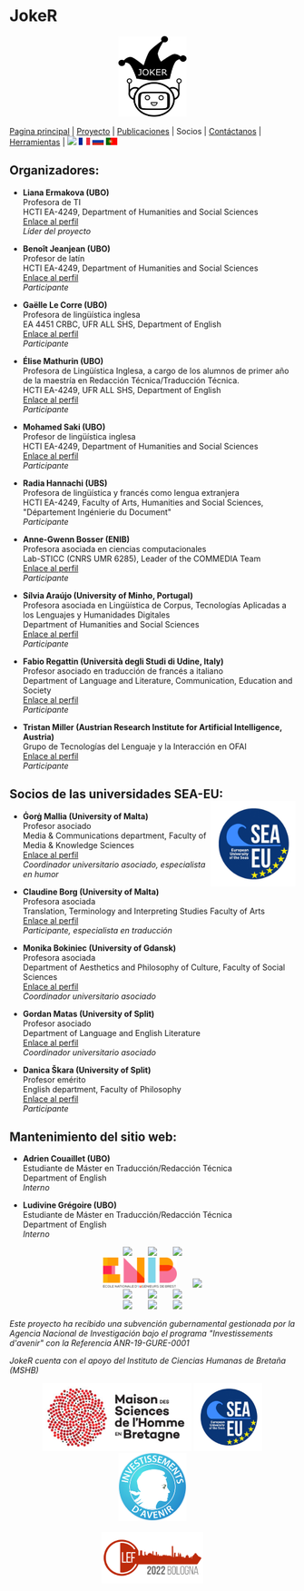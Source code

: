 # JokeR
<p align="center">
  <img src="../img/Joker.png" width="120" height="142">
</p>

[Pagina principal](index) | [Proyecto](project) | [Publicaciones](publications) | Socios | [Contáctanos](contact) | [Herramientas](tools) | [<img src="../img/drapeau EN.png" width="20">](https://lepocci.github.io/joker-/EN/index) [<img src="../img/drapeau FR.png" width="20">](https://lepocci.github.io/joker-/FR/index)  [<img src="../img/drapeau RU.png" width="20">](https://lepocci.github.io/joker-/RU/index)  [<img src="../img/drapeau PT.png" width="20">](https://lepocci.github.io/joker-/PT/index) 
<br>

## Organizadores: 
* **Liana Ermakova (UBO)**
<br>Profesora de TI
<br>HCTI EA-4249, Department of Humanities and Social Sciences
<br>[Enlace al perfil](https://www.univ-brest.fr/hcti/menu/Membres/Enseignants-chercheurs/Ermakova--Liana)
<br>*Líder del proyecto*

* **Benoît Jeanjean (UBO)**
<br>Profesor de latín
<br>HCTI EA-4249, Department of Humanities and Social Sciences
<br>[Enlace al perfil](https://www.univ-brest.fr/hcti/menu/Membres/Enseignants-chercheurs/Jeanjean__Benoit)
<br>*Participante*

* **Gaëlle Le Corre (UBO)** 
<br>Profesora de lingüística inglesa
<br>EA 4451 CRBC, UFR ALL SHS, Department of English
<br>[Enlace al perfil](https://www.univ-brest.fr/crbc/menu/Membres+du+laboratoire/Enseignants-chercheurs/Ga-lle-Le-Corre)
<br>*Participante*

* **Élise Mathurin (UBO)**
<br>Profesora de Lingüística Inglesa, a cargo de los alumnos de primer año de la maestría en Redacción Técnica/Traducción Técnica.
<br>HCTI EA-4249, UFR ALL SHS, Department of English
<br>[Enlace al perfil](https://www.brestuniv-.fr/hcti/menu/Membres/Enseignants-chercheurs/Mathurin--Elise)
<br>*Participante*

* **Mohamed Saki (UBO)**
<br>Profesor de lingüística inglesa
<br>HCTI EA-4249, Department of Humanities and Social Sciences
<br>[Enlace al perfil](https://www.univ-brest.fr/hcti/menu/Membres/Enseignants-chercheurs/Saki--Mohamed)
<br>*Participante*

* **Radia Hannachi (UBS)** 
<br>Profesora de lingüística y francés como lengua extranjera
<br>HCTI EA-4249, Faculty of Arts, Humanities and Social Sciences, "Département Ingénierie du Document"
<br>*Participante*

* **Anne-Gwenn Bosser (ENIB)**
<br>Profesora asociada en ciencias computacionales
<br>Lab-STICC (CNRS UMR 6285), Leader of the COMMEDIA Team
<br>[Enlace al perfil](https://labsticc.fr/en/directory/bosser-anne-gwenn)
<br>*Participante*

* **Sílvia Araújo (University of Minho, Portugal)**
<br>Profesora asociada en Lingüística de Corpus, Tecnologías Aplicadas a los Lenguajes y Humanidades Digitales
<br>Department of Humanities and Social Sciences
<br>[Enlace al perfil](http://cehum.ilch.uminho.pt/researchers/25)
<br>*Participante*

* **Fabio Regattin (Università degli Studi di Udine, Italy)** 
<br>Profesor asociado en traducción de francés a italiano
<br>Department of Language and Literature, Communication, Education and Society
<br>[Enlace al perfil](https://people.uniud.it/page/fabio.regattin)
<br>*Participante*

* **Tristan Miller (Austrian Research Institute for Artificial Intelligence, Austria)**
<br>Grupo de Tecnologías del Lenguaje y la Interacción en OFAI
<br>[Enlace al perfil](https://logological.org/) 
<br>*Participante*

## Socios de las universidades SEA-EU: <img align="right" width="150" height="150" src="../img/SEA-EU.png">

* **Ġorġ Mallia (University of Malta)**
<br>Profesor asociado
<br>Media & Communications department, Faculty of Media & Knowledge Sciences
<br>[Enlace al perfil](https://www.um.edu.mt/profile/gorgmallia)
<br>*Coordinador universitario asociado, especialista en humor*

* **Claudine Borg (University of Malta)**
<br>Profesora asociada
<br>Translation, Terminology and Interpreting Studies Faculty of Arts
<br>[Enlace al perfil](https://www.um.edu.mt/profile/claudineborg)
<br>*Participante, especialista en traducción*

* **Monika Bokiniec (University of Gdansk)** 
<br>Profesora asociada
<br>Department of Aesthetics and Philosophy of Culture, Faculty of Social Sciences
<br>[Enlace al perfil](https://ug.edu.pl/pracownik/413/monika_bokiniec)
<br>*Coordinador universitario asociado*

* **Gordan Matas (University of Split)**
<br>Profesor asociado
<br>Department of Language and English Literature
<br>[Enlace al perfil](https://www.ffst.unist.hr/gordan.matas)
<br>*Coordinador universitario asociado*


* **Danica Škara (University of Split)**
<br>Profesor emérito
<br>English department, Faculty of Philosophy
<br>[Enlace al perfil](https://www.researchgate.net/profile/Danica-Skara)
<br>*Participante*


## Mantenimiento del sitio web:
* **Adrien Couaillet (UBO)**
<br>Estudiante de Máster en Traducción/Redacción Técnica
<br>Department of English
<br>*Interno*

* **Ludivine Grégoire (UBO)**
<br>Estudiante de Máster en Traducción/Redacción Técnica
<br>Department of English
<br>*Interno*

<p align="center">
<img src="../img/UBO.png" width="150">  <img src="../img/UBS.png" width="150">  <img src="../img/CRBC.png" width="150">
<br><img src="../img/ENIB.png" width="130">  <img src="../img/Cehum.png" width="180">
<br><img src="../img/Università - Malta.png" width="200">  <img src="../img/University of Split.png" width="100">  <img src="../img/Università - UDINE.png" width="230">
<br><img src="../img/University of Gdansk.png" width="120">  <img src="../img/HCTI.png" width="80">  <img src="../img/OFAI.png" width="90">
</p>

<p>
<em>Este proyecto ha recibido una subvención gubernamental gestionada por la Agencia Nacional de Investigación bajo el programa "Investissements d'avenir" con la Referencia ANR-19-GURE-0001</em>
</p>
<p>
<em>JokeR cuenta con el apoyo del Instituto de Ciencias Humanas de Bretaña (MSHB)</em>
</p>
<div align="center">
  <a href="https://www.mshb.fr"><img src="../img/MSHB.jpg" height="120"></a>
  <a href="https://sea-eu.org/?lang=fr"><img src="../img/SEA-EU.png" height="120"></a>
  <a href="https://www.gouvernement.fr/le-programme-d-investissements-d-avenir"><img src="../img/Investissement avenir.jpeg" height="120"></a>
</div>
<br />
<div align="center">
  <a href="https://clef2022.clef-initiative.eu/index.php"><img src="../img/CLEF2022.png" height="90"></a> 
</div>
